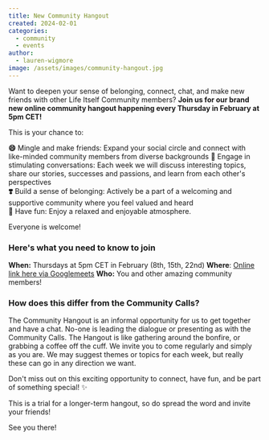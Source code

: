 ```yaml
---
title: New Community Hangout
created: 2024-02-01
categories:
  - community
  - events
author:
  - lauren-wigmore
image: /assets/images/community-hangout.jpg
---
```

Want to deepen your sense of belonging, connect, chat, and make new friends with other Life Itself Community members? **Join us for our brand new online community hangout happening every Thursday in February at 5pm CET!**

This is your chance to:

**😄** Mingle and make friends: Expand your social circle and connect with like-minded community members from diverse backgrounds
**🦜** Engage in stimulating conversations: Each week we will discuss interesting topics, share our stories, successes and passions, and learn from each other's perspectives <br/>
**❣️** Build a sense of belonging: Actively be a part of a welcoming and supportive community where you feel valued and heard <br/>
**🌟** Have fun: Enjoy a relaxed and enjoyable atmosphere.

Everyone is welcome!
### Here's what you need to know to join

**When:** Thursdays at 5pm CET in February (8th, 15th, 22nd)
**Where**: [Online link here via Googlemeets](https://calendar.google.com/calendar/event?action=TEMPLATE&tmeid=N21vbXMwaDBoMm5wanYwdmg5bzFrY2p0N25fMjAyNDAyMDhUMTYwMDAwWiBjX2QwNjQ2M2JjOGJmZThhZWU2MjU5OTIxMGY0MjdjMzE3NjRiOGQyMWViZGFlZjkwOGU1MGEwZjJlYTRhMzU4NWVAZw&tmsrc=c_d06463bc8bfe8aee62599210f427c31764b8d21ebdaef908e50a0f2ea4a3585e%40group.calendar.google.com&scp=ALL)
**Who:** You and other amazing community members!

### How does this differ from the Community Calls? 
The Community Hangout is an informal opportunity for us to get together and have a chat. No-one is leading the dialogue or presenting as with the Community Calls. The Hangout is like gathering around the bonfire, or grabbing a coffee off the cuff. We invite you to come regularly and simply as you are. We may suggest themes or topics for each week, but really these can go in any direction we want.

Don't miss out on this exciting opportunity to connect, have fun, and be part of something special! ✨ 

This is a trial for a longer-term hangout, so do spread the word and invite your friends!

See you there!